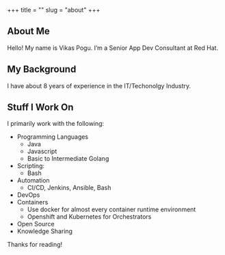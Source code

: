 +++
title = ""
slug = "about"
+++

## About Me

Hello! My name is Vikas Pogu. I’m a Senior App Dev Consultant at Red Hat.

## My Background

I have about 8 years of experience in the IT/Techonolgy Industry.

## Stuff I Work On

I primarily work with the following:

  * Programming Languages
    * Java
    * Javascript
    * Basic to Intermediate Golang
  * Scripting:
    * Bash
  * Automation
    * CI/CD, Jenkins, Ansible, Bash
  * DevOps
  * Containers
    * Use docker for almost every container runtime environment
    * Openshift and Kubernetes for Orchestrators
  * Open Source
  * Knowledge Sharing

Thanks for reading!


